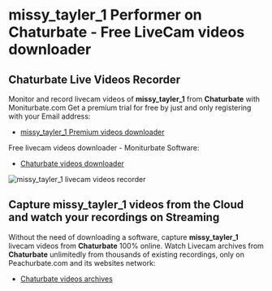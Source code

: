 # missy_tayler_1 Performer on Chaturbate - Free LiveCam videos downloader

## Chaturbate Live Videos Recorder

Monitor and record livecam videos of **missy_tayler_1** from **Chaturbate** with Moniturbate.com
Get a premium trial for free by just and only registering with your Email address:
* [missy_tayler_1 Premium videos downloader](https://moniturbate.com/request-demo-licence-key.html)

Free livecam videos downloader - Moniturbate Software:
* [Chaturbate videos downloader](https://moniturbate.com/moniturbate-download-software.html)

![missy_tayler_1 livecam videos recorder](https://peachurnet.com/templates/moniturbate-software.png)


## Capture missy_tayler_1 videos from the Cloud and watch your recordings on Streaming

Without the need of downloading a software, capture **missy_tayler_1** livecam videos from **Chaturbate** 100% online.
Watch Livecam archives from **Chaturbate** unlimitedly from thousands of existing recordings, only on Peachurbate.com and its websites network:
* [Chaturbate videos archives](https://peachurnet.com/)